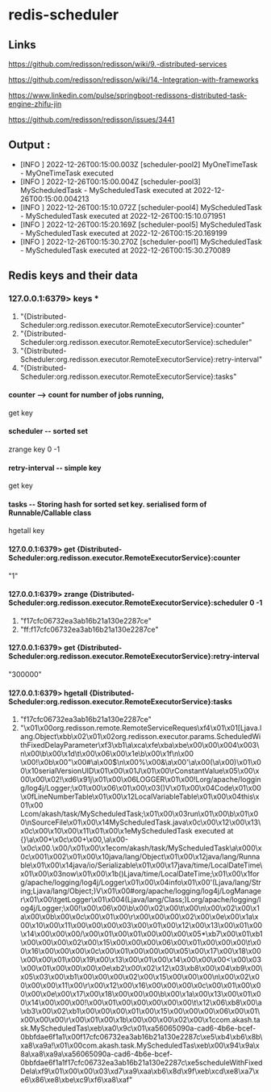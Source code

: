 # redis-scheduler

## Links

https://github.com/redisson/redisson/wiki/9.-distributed-services

https://github.com/redisson/redisson/wiki/14.-Integration-with-frameworks

https://www.linkedin.com/pulse/springboot-redissons-distributed-task-engine-zhifu-jin

https://github.com/redisson/redisson/issues/3441



## Output :

- [INFO ] 2022-12-26T00:15:00.003Z [scheduler-pool2] MyOneTimeTask - MyOneTimeTask executed
- [INFO ] 2022-12-26T00:15:00.004Z [scheduler-pool3] MyScheduledTask - MyScheduledTask executed at 2022-12-26T00:15:00.004213
- [INFO ] 2022-12-26T00:15:10.072Z [scheduler-pool4] MyScheduledTask - MyScheduledTask executed at 2022-12-26T00:15:10.071951
- [INFO ] 2022-12-26T00:15:20.169Z [scheduler-pool5] MyScheduledTask - MyScheduledTask executed at 2022-12-26T00:15:20.169199
- [INFO ] 2022-12-26T00:15:30.270Z [scheduler-pool1] MyScheduledTask - MyScheduledTask executed at 2022-12-26T00:15:30.270089




## Redis keys and their data

### 127.0.0.1:6379> keys *
1) "{Distributed-Scheduler:org.redisson.executor.RemoteExecutorService}:counter"
2) "{Distributed-Scheduler:org.redisson.executor.RemoteExecutorService}:scheduler"
3) "{Distributed-Scheduler:org.redisson.executor.RemoteExecutorService}:retry-interval"
4) "{Distributed-Scheduler:org.redisson.executor.RemoteExecutorService}:tasks"



#### counter --> count for number of jobs running,
get key
#### scheduler -- sorted set
zrange key 0 -1
#### retry-interval -- simple key
get key
#### tasks -- Storing hash for sorted set key. serialised form of Runnable/Callable class
hgetall key




#### 127.0.0.1:6379> get {Distributed-Scheduler:org.redisson.executor.RemoteExecutorService}:counter
"1"


#### 127.0.0.1:6379> zrange {Distributed-Scheduler:org.redisson.executor.RemoteExecutorService}:scheduler 0 -1
1) "f17cfc06732ea3ab16b21a130e2287ce"
2) "ff:f17cfc06732ea3ab16b21a130e2287ce"


#### 127.0.0.1:6379> get {Distributed-Scheduler:org.redisson.executor.RemoteExecutorService}:retry-interval
"300000"


#### 127.0.0.1:6379> hgetall {Distributed-Scheduler:org.redisson.executor.RemoteExecutorService}:tasks
1) "f17cfc06732ea3ab16b21a130e2287ce"
2) "\x01\x00org.redisson.remote.RemoteServiceReques\xf4\x01\x01[Ljava.lang.Object\xbb\x02\x01\x02org.redisson.executor.params.ScheduledWithFixedDelayParameter\xf3\xb1\a\xca\xfe\xba\xbe\x00\x00\x004\x003\n\x00\b\x00\x1d\t\x00\x06\x00\x1e\b\x00\x1f\n\x00 \x00!\x0b\x00\"\x00#\a\x00$\n\x00%\x00&\a\x00'\a\x00(\a\x00)\x01\x00\x10serialVersionUID\x01\x00\x01J\x01\x00\rConstantValue\x05\x00\x00\x00\x02!\xd6\x91j\x01\x00\x06LOGGER\x01\x00!Lorg/apache/logging/log4j/Logger;\x01\x00\x06<init>\x01\x00\x03()V\x01\x00\x04Code\x01\x00\x0fLineNumberTable\x01\x00\x12LocalVariableTable\x01\x00\x04this\x01\x00 Lcom/akash/task/MyScheduledTask;\x01\x00\x03run\x01\x00\b<clinit>\x01\x00\nSourceFile\x01\x00\x14MyScheduledTask.java\x0c\x00\x12\x00\x13\x0c\x00\x10\x00\x11\x01\x00\x1eMyScheduledTask executed at {}\a\x00*\x0c\x00+\x00,\a\x00-\x0c\x00.\x00/\x01\x00\x1ecom/akash/task/MyScheduledTask\a\x000\x0c\x001\x002\x01\x00\x10java/lang/Object\x01\x00\x12java/lang/Runnable\x01\x00\x14java/io/Serializable\x01\x00\x17java/time/LocalDateTime\x01\x00\x03now\x01\x00\x1b()Ljava/time/LocalDateTime;\x01\x00\x1forg/apache/logging/log4j/Logger\x01\x00\x04info\x01\x00'(Ljava/lang/String;Ljava/lang/Object;)V\x01\x00#org/apache/logging/log4j/LogManager\x01\x00\tgetLogger\x01\x004(Ljava/lang/Class;)Lorg/apache/logging/log4j/Logger;\x00!\x00\x06\x00\b\x00\x02\x00\t\x00\n\x00\x02\x00\x1a\x00\x0b\x00\x0c\x00\x01\x00\r\x00\x00\x00\x02\x00\x0e\x00\x1a\x00\x10\x00\x11\x00\x00\x00\x03\x00\x01\x00\x12\x00\x13\x00\x01\x00\x14\x00\x00\x00/\x00\x01\x00\x01\x00\x00\x00\x05*\xb7\x00\x01\xb1\x00\x00\x00\x02\x00\x15\x00\x00\x00\x06\x00\x01\x00\x00\x00\t\x00\x16\x00\x00\x00\x0c\x00\x01\x00\x00\x00\x05\x00\x17\x00\x18\x00\x00\x00\x01\x00\x19\x00\x13\x00\x01\x00\x14\x00\x00\x00<\x00\x03\x00\x01\x00\x00\x00\x0e\xb2\x00\x02\x12\x03\xb8\x00\x04\xb9\x00\x05\x03\x00\xb1\x00\x00\x00\x02\x00\x15\x00\x00\x00\n\x00\x02\x00\x00\x00\x11\x00\r\x00\x12\x00\x16\x00\x00\x00\x0c\x00\x01\x00\x00\x00\x0e\x00\x17\x00\x18\x00\x00\x00\b\x00\x1a\x00\x13\x00\x01\x00\x14\x00\x00\x00!\x00\x01\x00\x00\x00\x00\x00\t\x12\x06\xb8\x00\a\xb3\x00\x02\xb1\x00\x00\x00\x01\x00\x15\x00\x00\x00\x06\x00\x01\x00\x00\x00\r\x00\x01\x00\x1b\x00\x00\x00\x02\x00\x1ccom.akash.task.MyScheduledTas\xeb\xa0\x9c\x01\xa56065090a-cad6-4b6e-bcef-0bbfdae6f1a1\x00f17cfc06732ea3ab16b21a130e2287c\xe5\xb4\xb6\x8b\xa8\xa9a!\x01\x00com.akash.task.MyScheduledTas\xeb\x00\x94\x9a\x8a\xa8\xa9a\xa56065090a-cad6-4b6e-bcef-0bbfdae6f1a1f17cfc06732ea3ab16b21a130e2287c\xe5scheduleWithFixedDela\xf9\x01\x00\x00\x03\xd7\xa9\xaa\xb6\x8d\x9f\xeb\xcd\xe8\xa7\xe6\x86\xe8\xbe\xc9\xf6\xa8\xaf"


